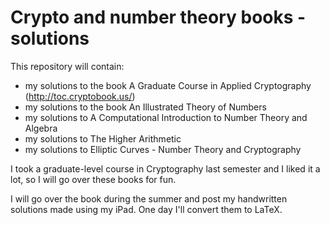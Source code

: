 # Crypto and number theory books - solutions
This repository will contain:
- my solutions to the book A Graduate Course in Applied Cryptography (http://toc.cryptobook.us/)
- my solutions to the book An Illustrated Theory of Numbers
- my solutions to A Computational Introduction to Number Theory and Algebra
- my solutions to The Higher Arithmetic
- my solutions to Elliptic Curves - Number Theory and Cryptography

I took a graduate-level course in Cryptography last semester and I liked it a lot,
so I will go over these books for fun.

I will go over the book during the summer and post my handwritten solutions made using my iPad.
One day I'll convert them to LaTeX.
